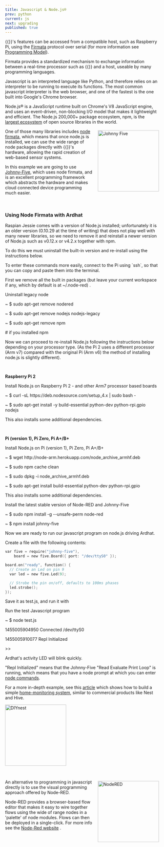 ```yaml
---
title: Javascript & Node.js®
prev: python
current: js
next: upgrading
published: true
---
```


{{<ardhat>}}'s features can be accessed from a compatible host, such as Raspberry Pi, using the [Firmata](https://github.com/firmata/protocol) protocol over serial (for more information see [Programming Model](/doc/progmodel/)).

Firmata provides a standardized mechanism to exchange information between a real-time processor such as {{<ardhat>}} and a host, useable by many programming languages.

Javascript is an interpreted language like Python, and therefore relies on an interpreter to be running to execute its functions. The most common javascript interpreter is the web browser, and one of the fastest is the one built into Google's Chrome browser.

Node.js® is a JavaScript runtime built on Chrome's V8 JavaScript engine, and uses an event-driven, non-blocking I/O model that makes it lightweight and efficient. The Node.js 200,000+ package ecosystem, npm, is the [largest ecosystem](http://www.modulecounts.com/) of open source libraries in the world.

<a href="http://johnny-five.io/"><img align="right" style="height:200px; padding-left: 10px; padding-top: 5px" src="/media/johnnyfive.png" alt="Johnny Five" title="Johnny Five"></a> One of those many libraries includes [node firmata](https://github.com/jgautier/firmata), which means that once node.js is installed, we can use the wide range of node packages directly with {{<ardhat>}}'s hardware, allowing the rapid creation of web-based sensor systems.

In this example we are going to use
[Johnny-Five](http://johnny-five.io/), which uses node firmata, and is an excellent programming framework which abstracts the hardware and makes cloud connected device programming much easier.  

&nbsp;


### Using Node Firmata with Ardhat

Raspian Jessie comes with a version of Node.js installed; unfortunately it is an older version (0.10.29 at the time of writing) that does not play well with many newer libraries, so we need to remove it and reinstall a newer version of Node.js such as v0.12.x or v4.2.x together with npm.

To do this we must uninstall the built-in version and re-install using the instructions below.  

<div class="note info">
  <p>To enter these commands more easily, connect to the Pi using `ssh`, so that you can copy and paste them into the terminal.</p>
</div>


First we remove all the built in packages (but leave your current workspace if any, which by default is at ~/.node-red) .

<section class="quickstart" >
  <div class="grid">
    <div class="unit .half code">
      <p class="title">Uninstall legacy node</p>
      <div class="shell">
        <p class="line">
          <span class="path">~</span>
          <span class="prompt">$</span>
          <span class="command">sudo apt-get remove nodered</span>
        </p>        
        <p class="line">
          <span class="path">~</span>
          <span class="prompt">$</span>
          <span class="command">sudo apt-get remove nodejs nodejs-legacy</span>
        </p>
        <p class="line">
          <span class="path">~</span>
          <span class="prompt">$</span>
          <span class="command">sudo apt-get remove npm  </span>
        </p>
        <p class="line">
          <span class="output"> # if you installed npm</span>
        </p>
      </div>
    </div>
    <div class="clear"></div>
  </div>
</section>



Now we can proceed to re-install Node.js following the instructions below depending on your processor type. (As the Pi 2 uses a different processor (Arm v7) compared with the original Pi (Arm v6) the method of installing node.js is slightly different).

&nbsp;

**Raspberry Pi 2**
<section class="quickstart" >
  <div class="grid">
    <div class="unit .half code">
      <p class="title"> Install Node.js on Raspberry Pi 2 - and other Arm7 processor based boards</p>
      <div class="shell">
        <p class="line">
          <span class="path">~</span>
          <span class="prompt">$</span>
          <span class="command">curl -sL https://deb.nodesource.com/setup_4.x | sudo bash -</span>
        </p>        
        <p class="line">
          <span class="path">~</span>
          <span class="prompt">$</span>
          <span class="command">sudo apt-get install -y build-essential python-dev python-rpi.gpio nodejs</span>
        </p>
        <p class="line">
          <span class="output">This also installs some additional dependencies.</span>
        </p>
      </div>
    </div>
    <div class="clear"></div>
  </div>
</section>

&nbsp;

**Pi (version 1), Pi Zero, Pi A+/B+**

<section class="quickstart" >
  <div class="grid">
    <div class="unit .half code">
      <p class="title">Install Node.js on Pi (version 1), Pi Zero, Pi A+/B+</p>
      <div class="shell">
        <p class="line">
          <span class="path">~</span>
          <span class="prompt">$</span>
          <span class="command">wget http://node-arm.herokuapp.com/node_archive_armhf.deb</span>
        </p>        
        <p class="line">
          <span class="path">~</span>
          <span class="prompt">$</span>
          <span class="command">sudo npm cache clean</span>
        </p>
        <p class="line">
          <span class="path">~</span>
          <span class="prompt">$</span>
          <span class="command">sudo dpkg -i node_archive_armhf.deb</span>
        </p>
        <p class="line">
          <span class="path">~</span>
          <span class="prompt">$</span>
          <span class="command">sudo apt-get install build-essential python-dev python-rpi.gpio</span>
        </p>
        <p class="line">
          <span class="output">This also installs some additional dependencies.</span>
        </p>
      </div>
    </div>
    <div class="clear"></div>
  </div>
</section>

<section class="quickstart" >
  <div class="grid">
    <div class="unit .half code">
      <p class="title"> Install the latest stable version of Node-RED and Johnny-Five</p>
      <div class="shell">
        <p class="line">
          <span class="path">~</span>
          <span class="prompt">$</span>
          <span class="command">sudo npm install -g --unsafe-perm  node-red </span>
        </p>
        <p class="line">
          <span class="path">~</span>
          <span class="prompt">$</span>
          <span class="command">npm install johnny-five </span>
        </p>       
      </div>
    </div>
    <div class="clear"></div>
  </div>
</section>

Now we are ready to run our javascript program on node.js driving Ardhat.


Create a file with the following contents:

~~~c
var five = require("johnny-five"),
    board = new five.Board({ port: "/dev/ttyS0" });

board.on("ready", function() {
  // Create an Led on pin 9
  var led = new five.Led(9);

  // Strobe the pin on/off, defaults to 100ms phases
  led.strobe();
});

~~~


Save it as test.js, and run it with


<section class="quickstart" >
  <div class="grid">
    <div class="unit .half code">
      <p class="title"> Run the test Javascript program</p>
      <div class="shell">
        <p class="line">
          <span class="path">~</span>
          <span class="prompt">$</span>
          <span class="command">node test.js</span>
        </p>   
        <p class="line">
          <span class="output">1455005904950 Connected /dev/ttyS0</span>
        </p>
        <p class="line">
          <span class="output">1455005910077 Repl Initialized </span>
        </p>
        <p class="line">
          <span class="output">>></span>
        </p>
      </div>
    </div>
    <div class="clear"></div>
  </div>
</section>



Ardhat's activity LED will blink quickly.

"Repl Initialized" means that the Johnny-Five "Read Evaluate Print Loop" is running, which means that you have a node prompt at which you can enter [node commands](http://johnny-five.io/examples/repl/).

For a more in-depth example, see this [article](https://www.smashingmagazine.com/2016/02/hardware-hacking-with-javascript-internet-of-things/) which shows how to build a simple [home-monitoring system](https://www.smashingmagazine.com/2016/02/hardware-hacking-with-javascript-internet-of-things/#home-monitoring), similar to commercial products like Nest and Hive.

<a href="https://www.smashingmagazine.com/2016/02/hardware-hacking-with-javascript-internet-of-things/#home-monitoring"><img  style="height:200px" src="/media/diynest.jpg" alt="DIYnest" title="DIYnest"></a>



&nbsp;

<a href="http://nodered.org/"><img align="right" style="height:200px; padding-left: 10px; padding-top: 5px" src="/media/node-red-screenshot-sm.png" alt="NodeRED" title="NodeRED"></a>
An alternative to programming in javascript directly is to use the visual programming approach offered by Node-RED.

Node-RED provides a browser-based flow editor that makes it easy to wire together flows using the wide of range nodes in a 'palette' of node modules. Flows can then be deployed in a single-click. For more info see the [Node-Red website](http://nodered.org/) .
